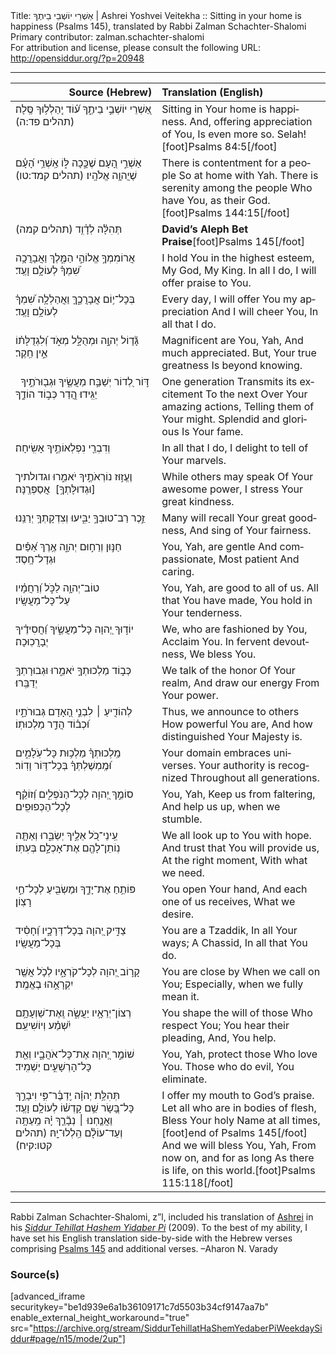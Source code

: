 <html>
<head></head>
<body>
Title: אַשְׁרֵי יוֹשְׁבֵי בֵיתֶךָ | Ashrei Yoshvei Veitekha :: Sitting in your home is happiness (Psalms 145), translated by Rabbi Zalman Schachter-Shalomi<br />
Primary contributor: zalman.schachter-shalomi<br />
For attribution and license, please consult the following URL: <a href="http://opensiddur.org/?p=20948">http://opensiddur.org/?p=20948</a>
<p />
<hr />

<table style="margin-left: auto;margin-right: auto;" class="draggable">
<thead><tr><th id="x" style="text-align: right;">Source (Hebrew)</th><th style="text-align: left;">Translation (English)</th></tr></thead>
<tbody>
<tr><td style="vertical-align:top;" width="46%">
<div class="liturgy" lang="he">
אַ֭שְׁרֵי יוֹשְׁבֵ֣י בֵיתֶ֑ךָ 
ע֝֗וֹד 
יְֽהַלְל֥וּךָ 
סֶּֽלָה׃ <span class="citation">(תהלים פד:ה)</span>
</span></div></td>
 
<td style="vertical-align:top;" width="53%">
<div class="english" lang="en">
Sitting in Your home is happiness.
And, offering appreciation of You,
Is even more so.
Selah![foot]Psalms 84:5[/foot]
</div></td></tr>


<tr><td style="vertical-align:top;" width="46%">
<div class="liturgy" lang="he">
אַשְׁרֵ֣י הָ֭עָם 
שֶׁכָּ֣כָה לּ֑וֹ 
אַֽשְׁרֵ֥י הָ֝עָ֗ם 
שֶׁיֲהוָ֥ה אֱלֹהָֽיו׃ <span class="citation">(תהלים קמד:טו)</span>
</span></div></td>
 
<td style="vertical-align:top;" width="53%">
<div class="english" lang="en">
There is contentment for a people
So at home with Yah.
There is serenity among the people
Who have You, as their God.[foot]Psalms 144:15[/foot]
</div></td></tr>


<tr><td style="vertical-align:top;" width="46%">
<div class="liturgy" lang="he">
תְּהִלָּ֗ה לְדָ֫וִ֥ד <span class="citation">(תהלים קמה)</span>
</span></div></td>
 
<td style="vertical-align:top;" width="53%">
<div class="english" lang="en">
<strong>David’s Aleph Bet Praise</strong>[foot]Psalms 145[/foot]
</div></td></tr>


<tr><td style="vertical-align:top;" width="46%">
<div class="liturgy" lang="he">
<span class="acrostic">אֲ</span>רוֹמִמְךָ֣ 
אֱלוֹהַ֣י הַמֶּ֑לֶךְ 
וַאֲבָרֲכָ֥ה 
שִׁ֝מְךָ֗ לְעוֹלָ֥ם וָעֶֽד׃
</span></div></td>
 
<td style="vertical-align:top;" width="53%">
<div class="english" lang="en">
I hold You in the highest esteem, 
My God, My King. 
In all I do, 
I will offer praise to You.
</div></td></tr>


<tr><td style="vertical-align:top;" width="46%">
<div class="liturgy" lang="he">
<span class="acrostic">בְּ</span>כָל־י֥וֹם 
אֲבָרֲכֶ֑ךָּ 
וַאֲהַלְלָ֥ה שִׁ֝מְךָ֗ 
לְעוֹלָ֥ם וָעֶֽד׃
</span></div></td>
 
<td style="vertical-align:top;" width="53%">
<div class="english" lang="en">
Every day, 
I will offer You my appreciation 
And I will cheer You, 
In all that I do.
</div></td></tr>


<tr><td style="vertical-align:top;" width="46%">
<div class="liturgy" lang="he">
<span class="acrostic">גָּ֘</span>ד֤וֹל יְהוָ֣ה 
וּמְהֻלָּ֣ל מְאֹ֑ד 
וְ֝לִגְדֻלָּת֗וֹ 
אֵ֣ין חֵֽקֶר׃
</span></div></td>
 
<td style="vertical-align:top;" width="53%">
<div class="english" lang="en">
Magnificent are You, Yah, 
And much appreciated. 
But, Your true greatness 
Is beyond knowing.
</div></td></tr>


<tr><td style="vertical-align:top;" width="46%">
<div class="liturgy" lang="he">
&nbsp;
<span class="acrostic">דּ֣</span>וֹר 
לְ֭דוֹר 
יְשַׁבַּ֣ח מַעֲשֶׂ֑יךָ 
וּגְב֖וּרֹתֶ֣יךָ יַגִּֽידוּ׃
הֲ֭דַר כְּב֣וֹד 
הוֹדֶ֑ךָ 
</span></div></td>
 
<td style="vertical-align:top;" width="53%">
<div class="english" lang="en">
One generation 
Transmits its excitement 
To the next 
Over Your amazing actions, 
Telling them of Your might.
Splendid and glorious 
Is Your fame. 
</div></td></tr>


<tr><td style="vertical-align:top;" width="46%">
<div class="liturgy" lang="he">
וְדִבְרֵ֖י 
נִפְלְאוֹתֶ֣יךָ אָשִֽׂיחָה׃
</span></div></td>
 
<td style="vertical-align:top;" width="53%">
<div class="english" lang="en">
In all that I do, 
I delight to tell of Your marvels.
</div></td></tr>


<tr><td style="vertical-align:top;" width="46%">
<div class="liturgy" lang="he">
<span class="acrostic">וֶ</span>עֱז֣וּז נוֹרְאֹתֶ֣יךָ יֹאמֵ֑רוּ 
וגדולתיך [וּגְדוּלָּתְךָ֥]&nbsp;
אֲסַפְּרֶֽנָּה׃
</span></div></td>
 
<td style="vertical-align:top;" width="53%">
<div class="english" lang="en">
While others may speak 
Of Your awesome power, 
I stress Your great kindness.
</div></td></tr>


<tr><td style="vertical-align:top;" width="46%">
<div class="liturgy" lang="he">
<span class="acrostic">זֵ֣</span>כֶר 
רַב־טוּבְךָ֣ יַבִּ֑יעוּ 
וְצִדְקָתְךָ֥ יְרַנֵּֽנוּ׃
</span></div></td>
 
<td style="vertical-align:top;" width="53%">
<div class="english" lang="en">
Many will recall 
Your great goodness, 
And sing of Your fairness.
</div></td></tr>


<tr><td style="vertical-align:top;" width="46%">
<div class="liturgy" lang="he">
<span class="acrostic">חַ</span>נּ֣וּן 
וְרַח֣וּם יְהוָ֑ה 
אֶ֥רֶךְ אַ֝פַּ֗יִם 
וּגְדָל־חָֽסֶד׃
</span></div></td>
 
<td style="vertical-align:top;" width="53%">
<div class="english" lang="en">
You, Yah, are gentle 
And compassionate, 
Most patient 
And caring.
</div></td></tr>


<tr><td style="vertical-align:top;" width="46%">
<div class="liturgy" lang="he">
<span class="acrostic">ט</span>וֹב־יְהוָ֥ה לַכֹּ֑ל 
וְ֝רַחֲמָ֗יו 
עַל־כָּל־מַעֲשָֽׂיו׃
</span></div></td>
 
<td style="vertical-align:top;" width="53%">
<div class="english" lang="en">
You, Yah, are good to all of us. 
All that You have made, 
You hold in Your tenderness.
</div></td></tr>


<tr><td style="vertical-align:top;" width="46%">
<div class="liturgy" lang="he">
<span class="acrostic">י</span>וֹד֣וּךָ יְ֭הוָה 
כָּל־מַעֲשֶׂ֑יךָ 
וַ֝חֲסִידֶ֗יךָ 
יְבָרֲכֽוּכָה׃
</span></div></td>
 
<td style="vertical-align:top;" width="53%">
<div class="english" lang="en">
We, who are fashioned by You, 
Acclaim You. 
In fervent devoutness, 
We bless You.
</div></td></tr>


<tr><td style="vertical-align:top;" width="46%">
<div class="liturgy" lang="he">
<span class="acrostic">כְּ</span>ב֣וֹד 
מַלְכוּתְךָ֣ יֹאמֵ֑רוּ 
וּגְבוּרָתְךָ֥ 
יְדַבֵּֽרוּ׃
</span></div></td>
 
<td style="vertical-align:top;" width="53%">
<div class="english" lang="en">
We talk of the honor 
Of Your realm, 
And draw our energy 
From Your power.
</div></td></tr>


<tr><td style="vertical-align:top;" width="46%">
<div class="liturgy" lang="he">
<span class="acrostic">לְ</span>הוֹדִ֤יעַ ׀ לִבְנֵ֣י הָ֭אָדָם 
גְּבוּרֹתָ֑יו 
וּ֝כְב֗וֹד הֲדַ֣ר 
מַלְכוּתֽוֹ׃
</span></div></td>
 
<td style="vertical-align:top;" width="53%">
<div class="english" lang="en">
Thus, we announce to others 
How powerful You are, 
And how distinguished 
Your Majesty is.
</div></td></tr>


<tr><td style="vertical-align:top;" width="46%">
<div class="liturgy" lang="he">
<span class="acrostic">מַֽ</span>לְכוּתְךָ֗ מַלְכ֥וּת כָּל־עֹֽלָמִ֑ים 
וּ֝מֶֽמְשֶׁלְתְּךָ֗ 
בְּכָל־דּ֥וֹר וָדֽוֹר׃
</span></div></td>
 
<td style="vertical-align:top;" width="53%">
<div class="english" lang="en">
Your domain embraces universes. 
Your authority is recognized 
Throughout all generations.
</div></td></tr>


<tr><td style="vertical-align:top;" width="46%">
<div class="liturgy" lang="he">
<span class="acrostic">ס</span>וֹמֵ֣ךְ יְ֭הוָה 
לְכָל־הַנֹּפְלִ֑ים 
וְ֝זוֹקֵ֗ף לְכָל־הַכְּפוּפִֽים׃
</span></div></td>
 
<td style="vertical-align:top;" width="53%">
<div class="english" lang="en">
You, Yah, 
Keep us from faltering, 
And help us up, when we stumble.
</div></td></tr>


<tr><td style="vertical-align:top;" width="46%">
<div class="liturgy" lang="he">
<span class="acrostic">עֵֽ</span>ינֵי־כֹ֭ל אֵלֶ֣יךָ יְשַׂבֵּ֑רוּ 
וְאַתָּ֤ה נֽוֹתֵן־לָהֶ֖ם 
אֶת־אָכְלָ֣ם 
בְּעִתּֽוֹ׃
</span></div></td>
 
<td style="vertical-align:top;" width="53%">
<div class="english" lang="en">
We all look up to You with hope. 
And trust that You will provide us, 
At the right moment, 
With what we need.
</div></td></tr>


<tr><td style="vertical-align:top;" width="46%">
<div class="liturgy" lang="he">
<span class="acrostic">פּ</span>וֹתֵ֥חַ אֶת־יָדֶ֑ךָ 
וּמַשְׂבִּ֖יעַ לְכָל־חַ֣י 
רָצֽוֹן׃
</span></div></td>
 
<td style="vertical-align:top;" width="53%">
<div class="english" lang="en">
You open Your hand, 
And each one of us receives, 
What we desire.
</div></td></tr>


<tr><td style="vertical-align:top;" width="46%">
<div class="liturgy" lang="he">
<span class="acrostic">צַ</span>דִּ֣יק יְ֭הוָה 
בְּכָל־דְּרָכָ֑יו 
וְ֝חָסִ֗יד 
בְּכָל־מַעֲשָֽׂיו׃
</span></div></td>
 
<td style="vertical-align:top;" width="53%">
<div class="english" lang="en">
You are a Tzaddik,
In all Your ways; 
A Chassid,
In all that You do.
</div></td></tr>


<tr><td style="vertical-align:top;" width="46%">
<div class="liturgy" lang="he">
<span class="acrostic">קָ</span>ר֣וֹב יְ֭הוָה 
לְכָל־קֹרְאָ֑יו 
לְכֹ֤ל אֲשֶׁ֖ר יִקְרָאֻ֣הוּ בֶאֱמֶֽת׃
</span></div></td>
 
<td style="vertical-align:top;" width="53%">
<div class="english" lang="en">
You are close by 
When we call on You; 
Especially, when we fully mean it.
</div></td></tr>


<tr><td style="vertical-align:top;" width="46%">
<div class="liturgy" lang="he">
<span class="acrostic">רְ</span>צוֹן־יְרֵאָ֥יו 
יַעֲשֶׂ֑ה 
וְֽאֶת־שַׁוְעָתָ֥ם יִ֝שְׁמַ֗ע 
וְיוֹשִׁיעֵֽם׃
</span></div></td>
 
<td style="vertical-align:top;" width="53%">
<div class="english" lang="en">
You shape the will of those 
Who respect You; 
You hear their pleading, 
And, You help.
</div></td></tr>


<tr><td style="vertical-align:top;" width="46%">
<div class="liturgy" lang="he">
<span class="acrostic">שׁ</span>וֹמֵ֣ר יְ֭הוָה 
אֶת־כָּל־אֹהֲבָ֑יו 
וְאֵ֖ת כָּל־הָרְשָׁעִ֣ים 
יַשְׁמִֽיד׃
</span></div></td>
 
<td style="vertical-align:top;" width="53%">
<div class="english" lang="en">
You, Yah, protect those 
Who love You. 
Those who do evil, 
You eliminate.
</div></td></tr>


<tr><td style="vertical-align:top;" width="46%">
<div class="liturgy" lang="he">
<span class="acrostic">תְּ</span>הִלַּ֥ת יְהוָ֗ה יְֽדַבֶּ֫ר־פִּ֥י 
וִיבָרֵ֣ךְ 
כָּל־בָּ֭שָׂר 
שֵׁ֥ם קָדְשׁ֗וֹ לְעוֹלָ֥ם וָעֶֽד׃
וַאֲנַ֤חְנוּ ׀ נְבָ֘רֵ֤ךְ יָ֗הּ 
מֵֽעַתָּ֥ה וְעַד־עוֹלָ֗ם 
הַֽלְלוּ־יָֽהּ׃ <span class="citation">(תהלים קטו:קיח)</span>
</span></div></td>
 
<td style="vertical-align:top;" width="53%">
<div class="english" lang="en">
I offer my mouth to God’s praise. 
Let all who are 
in bodies of flesh, 
Bless Your holy Name at all times,[foot]end of Psalms 145[/foot] 
And we will bless You, Yah, 
From now on, and for as long 
As there is life, on this world.[foot]Psalms 115:118[/foot]
</div></td></tr>
</tbody></table>

<hr />

Rabbi Zalman Schachter-Shalomi, z”l, included his translation of <a href="https://en.wikipedia.org/wiki/Ashrei">Ashrei</a> in his <em><a href="https://opensiddur.org/siddurim/ha-ari/neo-hasidut/reb-zalmans-open-siddur-tehillat-hashem/">Siddur Tehillat Hashem Yidaber Pi</a></em> (2009). To the best of my ability, I have set his English translation side-by-side with the Hebrew verses comprising <a href="https://en.wikipedia.org/wiki/Psalms_145">Psalms 145</a> and additional verses. –Aharon N. Varady

<h3>Source(s)</h3>

[advanced_iframe securitykey="be1d939e6a1b36109171c7d5503b34cf9147aa7b" enable_external_height_workaround="true" src="https://archive.org/stream/SiddurTehillatHaShemYedaberPiWeekdaySiddur#page/n15/mode/2up"]
</body>
</html>